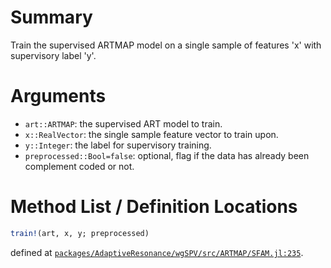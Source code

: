 # Summary

Train the supervised ARTMAP model on a single sample of features 'x' with supervisory label 'y'.

# Arguments

  * `art::ARTMAP`: the supervised ART model to train.
  * `x::RealVector`: the single sample feature vector to train upon.
  * `y::Integer`: the label for supervisory training.
  * `preprocessed::Bool=false`: optional, flag if the data has already been complement coded or not.

# Method List / Definition Locations

```julia
train!(art, x, y; preprocessed)
```

defined at [`packages/AdaptiveResonance/wgSPV/src/ARTMAP/SFAM.jl:235`](file:///home/terasaki/.julia/packages/AdaptiveResonance/wgSPV/src/ARTMAP/SFAM.jl).
